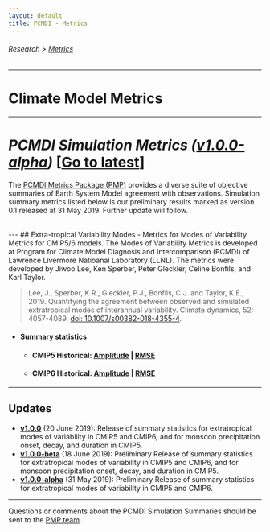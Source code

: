 ```yaml
---
layout: default
title: PCMDI - Metrics
---
```

###### Research > [Metrics][Metrics]
---

# Climate Model Metrics
---
# _PCMDI Simulation Metrics ([v1.0.0-alpha][v1.0.0-alpha])_ [[Go to latest][latest]]
The [PCMDI Metrics Package (PMP)](https://github.com/PCMDI/pcmdi_metrics) provides a diverse suite of objective summaries of Earth System Model agreement with observations. Simulation summary metrics listed below is our preliminary results marked as version 0.1 released at 31 May 2019. Further update will follow.

<br/>
---
## Extra-tropical Variability Modes
- Metrics for Modes of Variability Metrics for CMIP5/6 models. The Modes of Variability Metrics is developed at Program for Climate Model Diagnosis and Intercomparison (PCMDI) of Lawrence Livermore Natioanal Laboratory (LLNL). The metrics were developed by Jiwoo Lee, Ken Sperber, Peter Gleckler, Celine Bonfils, and Karl Taylor. 

  > Lee, J., Sperber, K.R., Gleckler, P.J., Bonfils, C.J. and Taylor, K.E., 2019. Quantifying the agreement between observed and simulated extratropical modes of interannual variability. Climate dynamics, 52: 4057-4089, [doi: 10.1007/s00382-018-4355-4][lee2019].

- #### Summary statistics
  - #### CMIP5 Historical: [Amplitude][CMIP5_variability_amplitude] | [RMSE][CMIP5_variability_rmse]
  - #### CMIP6 Historical: [Amplitude][CMIP6_variability_amplitude] | [RMSE][CMIP6_variability_rmse]

---
## Updates
- [**v1.0.0**][v1.0.0] (20 June 2019): Release of summary statistics for extratropical modes of variability in CMIP5 and CMIP6, and for monsoon precipitation onset, decay, and duration in CMIP5.
- [**v1.0.0-beta**][v1.0.0-beta] (18 June 2019): Preliminary Release of summary statistics for extratropical modes of variability in CMIP5 and CMIP6, and for monsoon precipitation onset, decay, and duration in CMIP5.
- [**v1.0.0-alpha**][v1.0.0-alpha] (31 May 2019): Preliminary Release of summary statistics for extratropical modes of variability in CMIP5 and CMIP6.

---

Questions or comments about the PCMDI Simulation Summaries should be sent to the [PMP team](mailto:pcmdi-metrics@llnl.gov).

[latest]: {{site.baseurl}}/research/metrics/index.html
[v1.0.0]: {{site.baseurl}}/research/metrics/index_v1.0.0.html
[v1.0.0-beta]: {{site.baseurl}}/research/metrics/index_v1.0.0-beta.html
[v1.0.0-alpha]: {{site.baseurl}}/research/metrics/index_v1.0.0-alpha.html

[description_variability]: {{site.baseurl}}/research/metrics/plot_description_variability.html
[description_monsoon]: {{site.baseurl}}/research/metrics/plot_description_monsoon.html


[lee2019]: https://link.springer.com/article/10.1007/s00382-018-4355-4
[sperber2004]: https://doi.org/10.1007/s00382-014-2099-3
[CMIP5_variability_amplitude]: https://pcmdi.llnl.gov/pmp-preliminary-results/ipp_test_variability_modes/cmip5_v20190512/clickable_portrait.html
[CMIP5_variability_rmse]: https://pcmdi.llnl.gov/pmp-preliminary-results/ipp_test_variability_modes/cmip5_v20190512_rmse/clickable_portrait.html
[CMIP6_variability_amplitude]: https://pcmdi.llnl.gov/pmp-preliminary-results/ipp_test_variability_modes/cmip6_v20190503/clickable_portrait.html
[CMIP6_variability_rmse]: https://pcmdi.llnl.gov/pmp-preliminary-results/ipp_test_variability_modes/cmip6_v20190503_rmse/clickable_portrait.html

[Metrics]:{{site.baseurl}}/research/metrics/index.html

